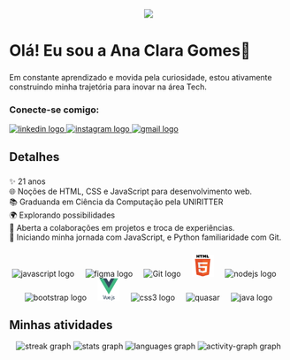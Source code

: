 <div align="center">
  <img src="https://visitor-badge.laobi.icu/badge?page_id=rkluiza.rkluiza&"  />
</div>

###

<h1 align="left">Olá! Eu sou a Ana Clara Gomes👋</h1>

###

<p align="left">Em constante aprendizado e movida pela curiosidade, estou ativamente construindo minha trajetória para inovar na área Tech.</p>

###

<h3 align="left">Conecte-se comigo:</h3>
<p align="left">
  <a href="https://www.linkedin.com/in/ana-clara-santos-ferraz-gomes-39a445276/" target="_blank">
    <img src="https://raw.githubusercontent.com/maurodesouza/profile-readme-generator/master/src/assets/icons/social/linkedin/default.svg" width="52" height="40" alt="linkedin logo" />
  </a>
  <a href="https://www.instagram.com/ana_csfg?igsh=MTNvNGhuYWV1anAxMg==" target="_blank">
    <img src="https://raw.githubusercontent.com/maurodesouza/profile-readme-generator/master/src/assets/icons/social/instagram/default.svg" width="52" height="40" alt="instagram logo" />
  </a>
  <a href="mailto:seuemail@gmail.com" target="_blank">
    <img src="https://raw.githubusercontent.com/maurodesouza/profile-readme-generator/master/src/assets/icons/social/gmail/default.svg" width="52" height="40" alt="gmail logo" />
  </a>
</div>

###

<h2 align="left">Detalhes</h2>

###

<p align="left">✨ 21 anos<br>🌐 Noções de HTML, CSS e JavaScript para desenvolvimento web.<br>📚 Graduanda em Ciência da Computação pela UNIRITTER<br>🌍 Explorando possibilidades<br>🤝 Aberta a colaborações em projetos e troca de experiências.<br> 🚀 Iniciando minha jornada com JavaScript, e Python familiaridade com Git.<br> </p>

###

<div align="center">
  <img src="https://cdn.jsdelivr.net/gh/devicons/devicon/icons/javascript/javascript-original.svg" height="40" alt="javascript logo"  />
  <img width="12" />
  <img src="https://www.vectorlogo.zone/logos/figma/figma-icon.svg" width="40" height="40" alt= "figma logo" />
  <img width="12" />
  <img src="https://www.vectorlogo.zone/logos/git-scm/git-scm-icon.svg" width="40" height="40" alt="Git logo" />
  <img width="12" />
  <img src="https://raw.githubusercontent.com/devicons/devicon/master/icons/html5/html5-original-wordmark.svg" width="40" height="40" alt="html5"/>
  <img width="12" />
  <img src="https://cdn.jsdelivr.net/gh/devicons/devicon/icons/nodejs/nodejs-original.svg" height="40" alt="nodejs logo"  />
  <img width="12" />
  <img src="https://cdn.jsdelivr.net/gh/devicons/devicon/icons/bootstrap/bootstrap-original.svg" height="40" alt="bootstrap logo"  />
  <img width="12" />
  <img src="https://raw.githubusercontent.com/devicons/devicon/master/icons/vuejs/vuejs-original-wordmark.svg" width="40" height="40" alt="vuejs"/>
  <img width="12" />
  <img src="https://cdn.jsdelivr.net/gh/devicons/devicon/icons/css3/css3-original.svg" height="40" alt="css3 logo"  />
  <img width="12" />
  <img src="https://cdn.quasar.dev/logo/svg/quasar-logo.svg" alt="quasar" width="40" height="40"/>
  <img width="12" />
  <img src="https://cdn.jsdelivr.net/gh/devicons/devicon/icons/java/java-original.svg" height="40" alt="java logo"  />
</div>

<h2 align="left">Minhas atividades</h2>

<div align="center">
  <img src="https://streak-stats.demolab.com?user=anaclaraSFG&locale=en&mode=daily&theme=dark&hide_border=true&border_radius=5&order=3&currstreak_color=9933FF&ring_color=9933FF" height="150" alt="streak graph" />
  <img src="https://github-readme-stats.vercel.app/api?username=anaclaraSFG&hide_title=true&hide_rank=false&show_icons=true&include_all_commits=true&count_private=true&disable_animations=false&theme=dark&locale=pt-br&hide_border=true&order=1&show_owner=true&custom_title=GitHub%20Stats&text_color=9933FF&icon_color=9933FF&border_color=9933FF" height="150" alt="stats graph" />
  <img src="https://github-readme-stats.vercel.app/api/top-langs?username=anaclaraSFG&locale=en&hide_title=false&layout=compact&card_width=320&langs_count=5&theme=dark&hide_border=true&order=2&title_color=9933FF&text_color=9933FF&icon_color=9933FF&border_color=9933FF" height="150" alt="languages graph" />
  <img src="https://github-readme-activity-graph.vercel.app/graph?username=anaclaraSFG&radius=16&theme=react&area=true&order=5&hide_border=true&hide_title=true&color=9933FF" height="300" alt="activity-graph graph" />
</div>
